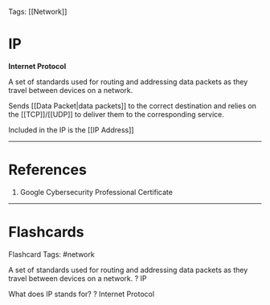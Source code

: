 Tags: [[Network]]
# IP

**Internet Protocol**

A set of standards used for routing and addressing data packets as they travel between devices on a network.

Sends [[Data Packet|data packets]] to the correct destination and relies on the [[TCP]]/[[UDP]] to deliver them to the corresponding service.

Included in the IP is the [[IP Address]]

---
# References

1. Google Cybersecurity Professional Certificate

---
# Flashcards

Flashcard Tags: #network 

A set of standards used for routing and addressing data packets as they travel between devices on a network.
?
IP

What does IP stands for?
?
Internet Protocol